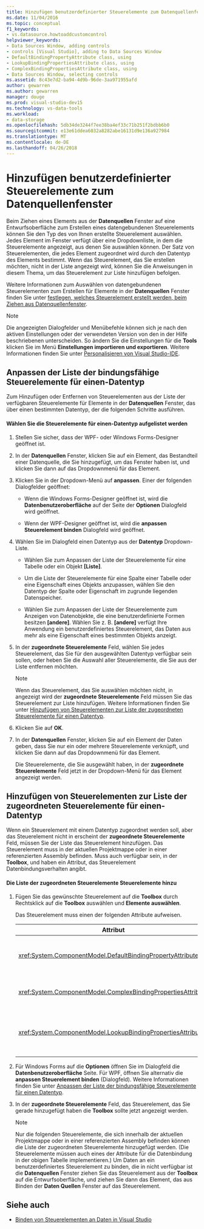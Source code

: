 ```yaml
---
title: Hinzufügen benutzerdefinierter Steuerelemente zum Datenquellenfenster
ms.date: 11/04/2016
ms.topic: conceptual
f1_keywords:
- vs.datasource.howtoaddcustomcontrol
helpviewer_keywords:
- Data Sources Window, adding controls
- controls [Visual Studio], adding to Data Sources Window
- DefaultBindingPropertyAttribute class, using
- LookupBindingPropertiesAttribute class, using
- ComplexBindingPropertiesAttribute class, using
- Data Sources Window, selecting controls
ms.assetid: 8c43e7d2-ba94-4d9b-96de-3aa971955afd
author: gewarren
ms.author: gewarren
manager: douge
ms.prod: visual-studio-dev15
ms.technology: vs-data-tools
ms.workload:
- data-storage
ms.openlocfilehash: 5db34de3244f7ee38ba4ef33c71b251f2bdbb6b0
ms.sourcegitcommit: e13e61ddea6032a8282abe16131d9e136a927984
ms.translationtype: MT
ms.contentlocale: de-DE
ms.lasthandoff: 04/26/2018
---
```

# <a name="add-custom-controls-to-the-data-sources-window"></a>Hinzufügen benutzerdefinierter Steuerelemente zum Datenquellenfenster
Beim Ziehen eines Elements aus der **Datenquellen** Fenster auf eine Entwurfsoberfläche zum Erstellen eines datengebundenen Steuerelements können Sie den Typ des von Ihnen erstellte Steuerelement auswählen. Jedes Element im Fenster verfügt über eine Dropdownliste, in dem die Steuerelemente angezeigt, aus denen Sie auswählen können. Der Satz von Steuerelementen, die jedes Element zugeordnet wird durch den Datentyp des Elements bestimmt. Wenn das Steuerelement, das Sie erstellen möchten, nicht in der Liste angezeigt wird, können Sie die Anweisungen in diesem Thema, um das Steuerelement zur Liste hinzufügen befolgen.

 Weitere Informationen zum Auswählen von datengebundenen Steuerelementen zum Erstellen für Elemente in der **Datenquellen** Fenster finden Sie unter [festlegen, welches Steuerelement erstellt werden, beim Ziehen aus Datenquellenfenster](../data-tools/set-the-control-to-be-created-when-dragging-from-the-data-sources-window.md).

> [!NOTE]
>  Die angezeigten Dialogfelder und Menübefehle können sich je nach den aktiven Einstellungen oder der verwendeten Version von den in der Hilfe beschriebenen unterscheiden. So ändern Sie die Einstellungen für die **Tools** klicken Sie im Menü **Einstellungen importieren und exportieren**. Weitere Informationen finden Sie unter [Personalisieren von Visual Studio-IDE](../ide/personalizing-the-visual-studio-ide.md).

##  <a name="customizinglist"></a> Anpassen der Liste der bindungsfähige Steuerelemente für einen-Datentyp
 Zum Hinzufügen oder Entfernen von Steuerelementen aus der Liste der verfügbaren Steuerelemente für Elemente in der **Datenquellen** Fenster, das über einen bestimmten Datentyp, der die folgenden Schritte ausführen.

#### <a name="to-select-the-controls-to-be-listed-for-a-data-type"></a>Wählen Sie die Steuerelemente für einen-Datentyp aufgelistet werden

1.  Stellen Sie sicher, dass der WPF- oder Windows Forms-Designer geöffnet ist.

2.  In der **Datenquellen** Fenster, klicken Sie auf ein Element, das Bestandteil einer Datenquelle, die Sie hinzugefügt, um das Fenster haben ist, und klicken Sie dann auf das Dropdownmenü für das Element.

3.  Klicken Sie in der Dropdown-Menü auf **anpassen**. Einer der folgenden Dialogfelder geöffnet:

    -   Wenn die Windows Forms-Designer geöffnet ist, wird die **Datenbenutzeroberfläche** auf der Seite der **Optionen** Dialogfeld wird geöffnet.

    -   Wenn der WPF-Designer geöffnet ist, wird die **anpassen Steuerelement binden** Dialogfeld wird geöffnet.

4.  Wählen Sie im Dialogfeld einen Datentyp aus der **Datentyp** Dropdown-Liste.

    -   Wählen Sie zum Anpassen der Liste der Steuerelemente für eine Tabelle oder ein Objekt **[Liste]**.

    -   Um die Liste der Steuerelemente für eine Spalte einer Tabelle oder eine Eigenschaft eines Objekts anzupassen, wählen Sie den Datentyp der Spalte oder Eigenschaft im zugrunde liegenden Datenspeicher.

    -   Wählen Sie zum Anpassen der Liste der Steuerelemente zum Anzeigen von Datenobjekte, die eine benutzerdefinierte Formen besitzen **[andere]**. Wählen Sie z. B. **[andere]** verfügt Ihre Anwendung ein benutzerdefiniertes Steuerelement, das Daten aus mehr als eine Eigenschaft eines bestimmten Objekts anzeigt.

5.  In der **zugeordnete Steuerelemente** Feld, wählen Sie jedes Steuerelement, das Sie für den ausgewählten Datentyp verfügbar sein sollen, oder heben Sie die Auswahl aller Steuerelemente, die Sie aus der Liste entfernen möchten.

    > [!NOTE]
    >  Wenn das Steuerelement, das Sie auswählen möchten nicht, in angezeigt wird der **zugeordnete Steuerelemente** Feld müssen Sie das Steuerelement zur Liste hinzufügen. Weitere Informationen finden Sie unter [Hinzufügen von Steuerelementen zur Liste der zugeordneten Steuerelemente für einen Datentyp](#addingcontrols).

6.  Klicken Sie auf **OK**.

7.  In der **Datenquellen** Fenster, klicken Sie auf ein Element der Daten geben, dass Sie nur ein oder mehrere Steuerelemente verknüpft, und klicken Sie dann auf das Dropdownmenü für das Element.

     Die Steuerelemente, die Sie ausgewählt haben, in der **zugeordnete Steuerelemente** Feld jetzt in der Dropdown-Menü für das Element angezeigt werden.

##  <a name="addingcontrols"></a> Hinzufügen von Steuerelementen zur Liste der zugeordneten Steuerelemente für einen-Datentyp
 Wenn ein Steuerelement mit einem Datentyp zugeordnet werden soll, aber das Steuerelement nicht in erscheint der **zugeordnete Steuerelemente** Feld, müssen Sie der Liste das Steuerelement hinzufügen. Das Steuerelement muss in der aktuellen Projektmappe oder in einer referenzierten Assembly befinden. Muss auch verfügbar sein, in der **Toolbox**, und haben ein Attribut, das Steuerelement Datenbindungsverhalten angibt.

#### <a name="to-add-controls-to-the-list-of-associated-controls"></a>Die Liste der zugeordneten Steuerelemente Steuerelemente hinzu

1.  Fügen Sie das gewünschte Steuerelement auf die **Toolbox** durch Rechtsklick auf die **Toolbox** auswählen und **Elemente auswählen**.

     Das Steuerelement muss einen der folgenden Attribute aufweisen.

    |Attribut|Beschreibung|
    |---------------|-----------------|
    |<xref:System.ComponentModel.DefaultBindingPropertyAttribute>|Implementieren Sie dieses Attribut für einfache Steuerelemente, die eine einzelne Spalte (oder Eigenschaft) von Daten anzeigen, wie z. B. eine <xref:System.Windows.Forms.TextBox>.|
    |<xref:System.ComponentModel.ComplexBindingPropertiesAttribute>|Implementieren Sie dieses Attribut auf Steuerelemente zur Anzeige von Listen (oder Tabellen) von Daten, z. B. eine <xref:System.Windows.Forms.DataGridView>.|
    |<xref:System.ComponentModel.LookupBindingPropertiesAttribute>|Implementieren Sie dieses Attribut auf Steuerelemente zur Anzeige von Listen (oder Tabellen) von Daten, sondern auch eine einzelne Spalte oder Eigenschaft darstellen müssen, z. B. eine <xref:System.Windows.Forms.ComboBox>.|

2.  Für Windows Forms auf die **Optionen** öffnen Sie im Dialogfeld die **Datenbenutzeroberfläche** Seite. Für WPF, öffnen Sie alternativ die **anpassen Steuerelement binden** (Dialogfeld). Weitere Informationen finden Sie unter [Anpassen der Liste der bindungsfähige Steuerelemente für einen Datentyp](#customizinglist).

3.  In der **zugeordnete Steuerelemente** Feld, das Steuerelement, das Sie gerade hinzugefügt haben die **Toolbox** sollte jetzt angezeigt werden.

    > [!NOTE]
    >  Nur die folgenden Steuerelemente, die sich innerhalb der aktuellen Projektmappe oder in einer referenzierten Assembly befinden können die Liste der zugeordneten Steuerelemente hinzugefügt werden. (Die Steuerelemente müssen auch eines der Attribute für die Datenbindung in der obigen Tabelle implementieren.) Um Daten an ein benutzerdefiniertes Steuerelement zu binden, die in nicht verfügbar ist die **Datenquellen** Fenster ziehen Sie das Steuerelement aus der **Toolbox** auf die Entwurfsoberfläche, und ziehen Sie dann das Element, das aus Binden der **Daten Quellen** Fenster auf das Steuerelement.

## <a name="see-also"></a>Siehe auch

- [Binden von Steuerelementen an Daten in Visual Studio](../data-tools/bind-controls-to-data-in-visual-studio.md)